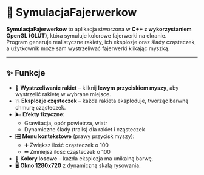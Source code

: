 # 🎇 SymulacjaFajerwerkow

**SymulacjaFajerwerkow** to aplikacja stworzona w **C++ z wykorzystaniem OpenGL (GLUT)**, która symuluje kolorowe fajerwerki na ekranie.  
Program generuje realistyczne rakiety, ich eksplozje oraz ślady cząsteczek, a użytkownik może sam wystrzeliwać fajerwerki klikając myszką.

---

## ✨ Funkcje

- 🚀 **Wystrzeliwanie rakiet** – kliknij **lewym przyciskiem myszy**, aby wystrzelić rakietę w wybrane miejsce.  
- 💥 **Eksplozje cząsteczek** – każda rakieta eksploduje, tworząc barwną chmurę cząsteczek.  
- 🌬️ **Efekty fizyczne**:
  - Grawitacja, opór powietrza, wiatr  
  - Dynamiczne ślady (trails) dla rakiet i cząsteczek  
- 🎛️ **Menu kontekstowe** (prawy przycisk myszy):
  - ➕ Zwiększ ilość cząsteczek o 100  
  - ➖ Zmniejsz ilość cząsteczek o 100  
- 🎨 **Kolory losowe** – każda eksplozja ma unikalną barwę.  
- 🖥️ **Okno 1280x720** z dynamiczną skalą rysowania. 

